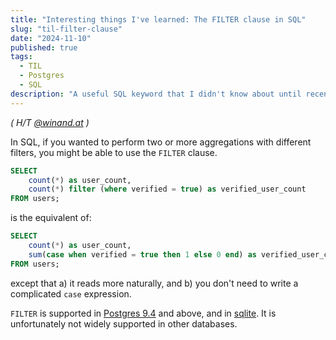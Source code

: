 ```yaml
---
title: "Interesting things I've learned: The FILTER clause in SQL"
slug: "til-filter-clause"
date: "2024-11-10"
published: true
tags:
  - TIL
  - Postgres
  - SQL
description: "A useful SQL keyword that I didn't know about until recently."
---
```


_( H/T [@winand.at](https://bsky.app/profile/winand.at/post/3lagizjuo4e2y) )_

In SQL, if you wanted to perform two or more aggregations with different filters, you might be able to use the `FILTER` clause.

```sql
SELECT 
    count(*) as user_count,
    count(*) filter (where verified = true) as verified_user_count
FROM users;
```

is the equivalent of:

```sql
SELECT 
    count(*) as user_count,
    sum(case when verified = true then 1 else 0 end) as verified_user_count
FROM users;
```

except that a) it reads more naturally, and b) you don't need to write a complicated `case` expression.

`FILTER` is supported in [Postgres 9.4](https://www.postgresql.org/docs/current/sql-expressions.html#SYNTAX-AGGREGATES:~:text=then%20only%20the%20input%20rows%20for%20which%20the-,filter_clause,-evaluates%20to%20true%20are%20fed%20to%20the%20aggregate) and above, and in [sqlite](https://www.sqlite.org/syntax/filter-clause.html). It is unfortunately not widely supported in other databases.